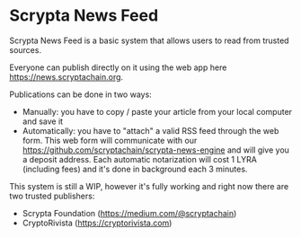 # Scrypta News Feed

Scrypta News Feed is a basic system that allows users to read from trusted sources.

Everyone can publish directly on it using the web app here https://news.scryptachain.org.

Publications can be done in two ways:

- Manually: you have to copy / paste your article from your local computer and save it
- Automatically: you have to "attach" a valid RSS feed through the web form. This web form will communicate with our https://github.com/scryptachain/scrypta-news-engine and will give you a deposit address. Each automatic notarization will cost 1 LYRA (including fees) and it's done in background each 3 minutes.

This system is still a WIP, however it's fully working and right now there are two trusted publishers:
- Scrypta Foundation (https://medium.com/@scryptachain)
- CryptoRivista (https://cryptorivista.com)
